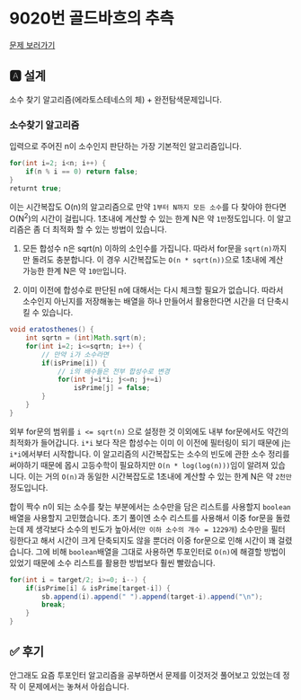 # 9020번 골드바흐의 추측
[문제 보러가기](https://www.acmicpc.net/problem/9020)

## 🅰 설계
소수 찾기 알고리즘(에라토스테네스의 체) + 완전탐색문제입니다.

### 소수찾기 알고리즘
입력으로 주어진 n이 소수인지 판단하는 가장 기본적인 알고리즘입니다.

```java 
for(int i=2; i<n; i++) {
    if(n % i == 0) return false;
}
returnt true;    
```

이는 시간복잡도 O(n)의 알고리즘으로 만약 `1부터 N까지 모든 소수`를 다 찾아야 한다면
O(N<sup>2</sup>)의 시간이 걸립니다. 1초내에 계산할 수 있는 한계 N은 약 `1만`정도입니다.
이 알고리즘은 좀 더 최적화 할 수 있는 방법이 있습니다.
1. 모든 합성수 n은 sqrt(n) 이하의 소인수를 가집니다. 따라서 for문을 `sqrt(n)`까지만
돌려도 충분합니다. 이 경우 시간복잡도는 `O(n * sqrt(n))`으로 1초내에 계산 가능한
   한계 N은 약 `10만`입니다.
   
2. 이미 이전에 합성수로 판단된 n에 대해서는 다시 체크할 필요가 없습니다. 따라서
소수인지 아닌지를 저장해놓는 배열을 하나 만들어서 활용한다면 시간을 더 단축시킬 수
   있습니다.
   
```java 
void eratosthenes() {
    int sqrtn = (int)Math.sqrt(n);
    for(int i=2; i<=sqrtn; i++) {
        // 만약 i가 소수라면
        if(isPrime[i]) {
            // i의 배수들은 전부 합성수로 변경
            for(int j=i*i; j<=n; j+=i)
                isPrime[j] = false;
        }
    }
}    
```

외부 for문의 범위를 `i <= sqrt(n)` 으로 설정한 것 이외에도 내부 for문에서도 약간의
최적화가 들어갑니다. `i*i` 보다 작은 합성수는 이미 이 이전에 필터링이 되기 때문에
j는 `i*i`에서부터 시작합니다. 이 알고리즘의 시간복잡도는 소수의 빈도에 관한 소수 정리를
써야하기 때문에 몹시 고등수학이 필요하지만 `O(n * log(log(n)))`임이 알려져 있습니다.
이는 거의 `O(n)`과 동일한 시간복잡도로 1초내에 계산할 수 있는 한계 N은 약 `2천만`
정도입니다.

합이 짝수 n이 되는 소수를 찾는 부분에서는 소수만을 담은 리스트를 사용할지 `boolean`배열을
사용할지 고민했습니다. 초기 풀이엔 소수 리스트를 사용해서 이중 for문을 돌렸는데 제 생각보다 
소수의 빈도가 높아서(`만 이하 소수의 개수 = 1229개`) 소수만을 필터링한다고 해서 시간이 크게 단축되지도 않을 뿐더러 이중 for문으로 인해
시간이 꽤 걸렸습니다. 그에 비해 `boolean`배열을 그대로 사용하면 투포인터로 `O(n)`에 해결할
방법이 있었기 때문에 소수 리스트를 활용한 방법보다 훨씬 빨랐습니다.

```java 
for(int i = target/2; i>=0; i--) {
    if(isPrime[i] & isPrime[target-i]) {
        sb.append(i).append(" ").append(target-i).append("\n");
        break;
    }
}
```

## ✅ 후기
안그래도 요즘 투포인터 알고리즘을 공부하면서 문제를 이것저것 풀어보고 있었는데 정작
이 문제에서는 놓쳐서 아쉽습니다.